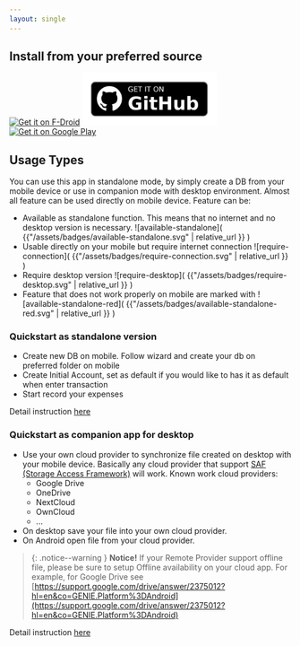 ```yaml
---
layout: single
---
```


## Install from your preferred source
[<img alt="Get it on F-Droid" src="https://fdroid.gitlab.io/artwork/badge/get-it-on.png" width="240">](https://f-droid.org/packages/com.money.manager.ex)
[<img alt="Get it on GitHub" src="https://raw.githubusercontent.com/Kunzisoft/Github-badge/main/get-it-on-github.png" width="240">](https://github.com/moneymanagerex/android-money-manager-ex/releases/latest)
[<img alt="Get it on Google Play" src="http://steverichey.github.io/google-play-badge-svg/img/en_get.svg" width="240">](https://play.google.com/store/apps/details?id=com.money.manager.ex.android)

## Usage Types
You can use this app in standalone mode, by simply create a DB from your mobile device or use in companion mode with desktop environment.
Almost all feature can be used directly on mobile device. Feature can be:
* Available as standalone function. This means that no internet and no desktop version is necessary. ![available-standalone]( {{"/assets/badges/available-standalone.svg" | relative_url }} )
* Usable directly on your mobile but require internet connection ![require-connection]( {{"/assets/badges/require-connection.svg" | relative_url }} )
* Require desktop version ![require-desktop]( {{"/assets/badges/require-desktop.svg" | relative_url }} )
* Feature that does not work properly on mobile are marked with ![available-standalone-red]( {{"/assets/badges/available-standalone-red.svg" | relative_url }} )

### Quickstart as standalone version
* Create new DB on mobile. Follow wizard and create your db on preferred folder on mobile
* Create Initial Account, set as default if you would like to has it as default when enter transaction
* Start record your expenses

Detail instruction [here](start_standalone.md)

### Quickstart as companion app for desktop
* Use your own cloud provider to synchronize file created on desktop with your mobile device. Basically any cloud provider that support [SAF (Storage Access Framework)](https://developer.android.com/guide/topics/providers/document-provider) will work. Known work cloud providers:
  * Google Drive
  * OneDrive
  * NextCloud
  * OwnCloud
  * ...
* On desktop save your file into your own cloud provider. 
* On Android open file from your cloud provider.

> {: .notice--warning } **Notice!** 
> If your Remote Provider support offline file, please be sure to setup Offline availability on your cloud app.
> For example, for Google Drive see [https://support.google.com/drive/answer/2375012?hl=en&co=GENIE.Platform%3DAndroid](https://support.google.com/drive/answer/2375012?hl=en&co=GENIE.Platform%3DAndroid)

Detail instruction [here](start_companion.md)
